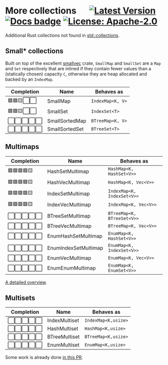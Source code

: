 # More collections &emsp; [![Latest Version]][crates.io] [![Docs badge]][docs.rs] [![License: Apache-2.0][License badge]](/LICENSE)

[Latest Version]: https://img.shields.io/crates/v/more_collections.svg
[crates.io]: https://crates.io/crates/more_collections

[License badge]: https://img.shields.io/crates/l/more_collections.svg

[Docs badge]: https://img.shields.io/badge/docs.rs-rustdoc-yellow
[docs.rs]: https://docs.rs/more_collections/

Additional Rust collections not found in [std::collections](https://doc.rust-lang.org/std/collections/).

## Small* collections

Built on top of the excellent [smallvec](https://github.com/servo/rust-smallvec) crate, `SmallMap` and `SmallSet` are a `Map` and `Set` respectively that are inlined if they contain fewer values than a (statically chosen) capacity `C`, otherwise they are heap allocated and backed by an `IndexMap`. 

| Completion | Name           | Behaves as       |
| ---------- | -------------- | ---------------- |
| 🟩🟩🟨⬜️⬜️      | SmallMap       | `IndexMap<K, V>` |
| 🟩🟩🟨⬜️⬜️      | SmallSet       | `IndexSet<T>`    |
| ⬜️⬜️⬜️⬜️⬜️      | SmallSortedMap | `BTreeMap<K, V>` |
| ⬜️⬜️⬜️⬜️⬜️      | SmallSortedSet | `BTreeSet<T>`    |

## Multimaps 

| Completion | Name                 | Behaves as                 |
| ---------- | -------------------- | -------------------------- |
| 🟩🟩🟩🟩🟨      | HashSetMultimap      | `HashMap<K, HashSet<V>>`   |
| 🟩🟩🟩🟩🟨      | HashVecMultimap      | `HashMap<K, Vec<V>>`       |
| 🟩🟩🟩🟩🟨      | IndexSetMultimap     | `IndexMap<K, IndexSet<V>>` |
| 🟩🟩🟩🟩🟨      | IndexVecMultimap     | `IndexMap<K, Vec<V>>`      |
| ⬜️⬜️⬜️⬜️⬜️      | BTreeSetMultimap     | `BTreeMap<K, BTreeSet<V>>` |
| ⬜️⬜️⬜️⬜️⬜️      | BTreeVecMultimap     | `BTreeMap<K, Vec<V>>`      |
| ⬜️⬜️⬜️⬜️⬜️      | EnumHashSetMultimap  | `EnumMap<K, HashSet<V>>`   |
| ⬜️⬜️⬜️⬜️⬜️      | EnumIndexSetMultimap | `EnumMap<K, IndexSet<V>>`  |
| ⬜️⬜️⬜️⬜️⬜️      | EnumVecMultimap      | `EnumMap<K, Vec<V>>     `  |
| ⬜️⬜️⬜️⬜️⬜️      | EnumEnumMultimap     | `EnumMap<K, EnumSet<V>>`   |

[A detailed overview](doc/multimap.md).

## Multisets

| Completion | Name          | Behaves as          |
| ---------- | ------------- | ------------------- |
| ⬜️⬜️⬜️⬜️⬜️      | IndexMultiset | `IndexMap<K,usize>` |
| ⬜️⬜️⬜️⬜️⬜️      | HashMultiset  | `HashMap<K,usize>`  |
| ⬜️⬜️⬜️⬜️⬜️      | BTreeMultiset | `BTreeMap<K,usize>` |
| ⬜️⬜️⬜️⬜️⬜️      | EnumMultiset  | `EnumMap<K,usize>`  |

Some work is already done [in this PR](https://github.com/rinde/more_collections/pull/8).
